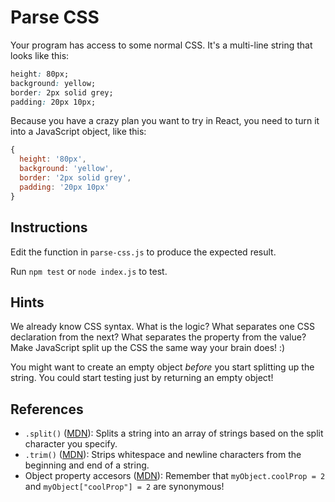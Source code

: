 # Parse CSS

Your program has access to some normal CSS. It's a multi-line string that looks like this:

```css
height: 80px;
background: yellow;
border: 2px solid grey;
padding: 20px 10px;
```

Because you have a crazy plan you want to try in React, you need to turn it into a JavaScript object, like this:

```js
{
  height: '80px',
  background: 'yellow',
  border: '2px solid grey',
  padding: '20px 10px'
}
```

## Instructions

Edit the function in `parse-css.js` to produce the expected result.

Run `npm test` or `node index.js` to test.

## Hints

We already know CSS syntax. What is the logic? What separates one CSS declaration from the next? What separates the property from the value? Make JavaScript split up the CSS the same way your brain does! :)

You might want to create an empty object _before_ you start splitting up the string. You could start testing just by returning an empty object!

## References

- `.split()` ([MDN](https://developer.mozilla.org/en-US/docs/Web/JavaScript/Reference/Global_Objects/String/split)): Splits a string into an array of strings based on the split character you specify.
- `.trim()` ([MDN](https://developer.mozilla.org/en-US/docs/Web/JavaScript/Reference/Global_Objects/String/Trim)): Strips whitespace and newline characters from the beginning and end of a string.
- Object property accesors ([MDN](https://developer.mozilla.org/en-US/docs/Web/JavaScript/Reference/Operators/Property_accessors#bracket_notation)): Remember that `myObject.coolProp = 2` and `myObject["coolProp"] = 2` are synonymous!

